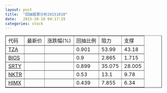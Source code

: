 ```yaml
---
layout: post
title:  "回抽股票分析20151010"
date:   2015-10-10 04:17:19
categories: stock
---
```

<script type="text/javascript">
var stockList = []
stockList.push('gb_tza');
stockList.push('gb_bios');
stockList.push('gb_srty');
stockList.push('gb_nktr');
stockList.push('gb_himx');
</script>
<table border="1">
 <tr>
 <td>代码</td>
 <td>最新价</td>
 <td>涨跌幅(%)</td>
 <td>回抽比例</td>
 <td>阻力</td>
 <td>支撑</td>
</tr>
  <tr id="tza">
  <td><a href="http://stock.finance.sina.com.cn/usstock/quotes/TZA.html" target="_blank">TZA</a></td><td></td><td></td><td>0.901</td><td>53.99</td><td>43.18</td></tr>
  <tr id="bios">
  <td><a href="http://stock.finance.sina.com.cn/usstock/quotes/BIOS.html" target="_blank">BIOS</a></td><td></td><td></td><td>0.9</td><td>2.865</td><td>1.715</td></tr>
  <tr id="srty">
  <td><a href="http://stock.finance.sina.com.cn/usstock/quotes/SRTY.html" target="_blank">SRTY</a></td><td></td><td></td><td>0.899</td><td>35.075</td><td>28.005</td></tr>
  <tr id="nktr">
  <td><a href="http://stock.finance.sina.com.cn/usstock/quotes/NKTR.html" target="_blank">NKTR</a></td><td></td><td></td><td>0.53</td><td>13.1</td><td>9.78</td></tr>
  <tr id="himx">
  <td><a href="http://stock.finance.sina.com.cn/usstock/quotes/HIMX.html" target="_blank">HIMX</a></td><td></td><td></td><td>0.439</td><td>7.855</td><td>6.34</td></tr>
</table>
